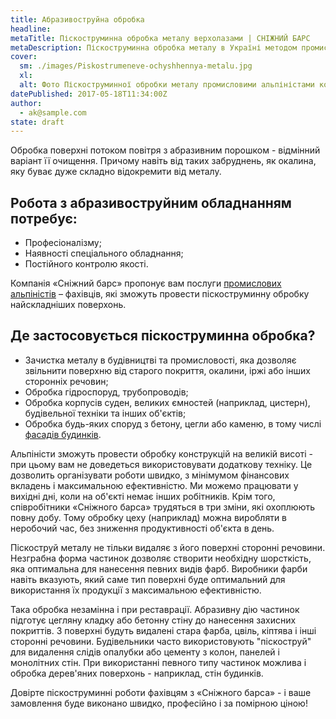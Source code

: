 ```yaml
---
title: Абразивоструйна обробка 
headline: 
metaTitle: Піскоструминна обробка металу верхолазами | СНІЖНИЙ БАРС
metaDescription: Піскоструминна обробка металу в Україні методом промислового альпінізму ☎ + 38 (096) 555-30-92 від компанії Сніжний Барс
cover:
  sm: ./images/Piskostrumeneve-ochyshhennya-metalu.jpg
  xl: 
  alt: Фото Піскоструминної обробки металу промисловими альпіністами компанії "Сніговий Барс"
datePublished: 2017-05-18T11:34:00Z
author:
  - ak@sample.com
state: draft
---
```

Обробка поверхні потоком повітря з абразивним порошком - відмінний варіант її очищення. Причому навіть від таких забруднень, як окалина, яку буває дуже складно відокремити від металу.

## Робота з абразивоструйним обладнанням потребує:

- Професіоналізму;
- Наявності спеціального обладнання;
- Постійного контролю якості.

Компанія «Сніжний барс» пропонує вам послуги [промислових альпіністів](/) – фахівців, які зможуть провести піскоструминну обробку найскладніших поверхонь.

## Де застосовується піскоструминна обробка?

- Зачистка металу в будівництві та промисловості, яка дозволяє звільнити поверхню від старого покриття, окалини, іржі або інших сторонніх речовин;
- Обробка гідроспоруд, трубопроводів;
- Обробка корпусів суден, великих ємностей (наприклад, цистерн), будівельної техніки та інших об'єктів;
- Обробка будь-яких споруд з бетону, цегли або каменю, в тому числі [фасадів будинків](/services/pokraska-betonnyh-konstrukcij/).

Альпіністи зможуть провести обробку конструкцій на великій висоті - при цьому вам не доведеться використовувати додаткову техніку. Це дозволить організувати роботи швидко, з мінімумом фінансових вкладень і максимальною ефективністю. Ми можемо працювати у вихідні дні, коли на об'єкті немає інших робітників. Крім того, співробітники «Сніжного барса» трудяться в три зміни, які охоплюють повну добу. Тому обробку цеху (наприклад) можна виробляти в неробочий час, без зниження продуктивності об'єкта в день.

Піскоструй металу не тільки видаляє з його поверхні сторонні речовини. Незграбна форма частинок дозволяє створити необхідну шорсткість, яка оптимальна для нанесення певних видів фарб. Виробники фарби навіть вказують, який саме тип поверхні буде оптимальний для використання їх продукції з максимальною ефективністю.

Така обробка незамінна і при реставрації. Абразивну дію частинок підготує цегляну кладку або бетонну стіну до нанесення захисних покриттів. З поверхні будуть видалені стара фарба, цвіль, кіптява і інші сторонні речовини. Будівельники часто використовують "піскоструй" для видалення слідів опалубки або цементу з колон, панелей і монолітних стін. При використанні певного типу частинок можлива і обробка дерев'яних поверхонь - наприклад, стін будинків.

Довірте піскоструминні роботи фахівцям з «Сніжного барса» - і ваше замовлення буде виконано швидко, професійно і за помірною ціною!